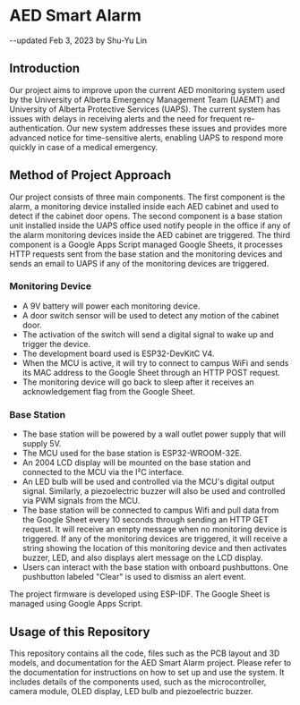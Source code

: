 # AED Smart Alarm 
--updated Feb 3, 2023 by Shu-Yu Lin

## Introduction

Our project aims to improve upon the current AED monitoring system used by the University of Alberta Emergency Management Team (UAEMT) and University of Alberta Protective Services (UAPS). The current system has issues with delays in receiving alerts and the need for frequent re-authentication. Our new system addresses these issues and provides more advanced notice for time-sensitive alerts, enabling UAPS to respond more quickly in case of a medical emergency.

## Method of Project Approach

Our project consists of three main components. The first component is the alarm, a monitoring device installed inside each AED cabinet and used to detect if the cabinet door opens. The second component is a base station unit installed inside the UAPS office used notify people in the office if any of the alarm monitoring devices inside the AED cabinet are triggered. The third component is a Google Apps Script managed Google Sheets, it processes HTTP requests sent from the base station and the monitoring devices and sends an email to UAPS if any of the monitoring devices are triggered. 

### Monitoring Device
- A 9V battery will power each monitoring device. 
- A door switch sensor will be used to detect any motion of the cabinet door. 
- The activation of the switch will send a digital signal to wake up and trigger the device. 
- The development board used is ESP32-DevKitC V4. 
- When the MCU is active, it will try to connect to campus WiFi and sends its MAC address to the Google Sheet through an HTTP POST request.
- The monitoring device will go back to sleep after it receives an acknowledgement flag from the Google Sheet.

### Base Station
- The base station will be powered by a wall outlet power supply that will supply 5V. 
- The MCU used for the base station is ESP32-WROOM-32E.
- An 2004 LCD display will be mounted on the base station and connected to the MCU via the I²C interface. 
- An LED bulb will be used and controlled via the MCU's digital output signal. Similarly, a piezoelectric buzzer will also be used and controlled via PWM signals from the MCU.
- The base station will be connected to campus Wifi and pull data from the Google Sheet every 10 seconds through sending an HTTP GET request. It will receive an empty message when no monitoring device is triggered. If any of the monitoring devices are triggered, it will receive a string showing the location of this monitoring device and then activates buzzer, LED, and also displays alert message on the LCD display.
- Users can interact with the base station with onboard pushbuttons. One pushbutton labeled "Clear" is used to dismiss an alert event.

The project firmware is developed using ESP-IDF. The Google Sheet is managed using Google Apps Script.

## Usage of this Repository
This repository contains all the code, files such as the PCB layout and 3D models, and documentation for the AED Smart Alarm project. Please refer to the documentation for instructions on how to set up and use the system. It includes details of the components used, such as the microcontroller, camera module, OLED display, LED bulb and piezoelectric buzzer.
